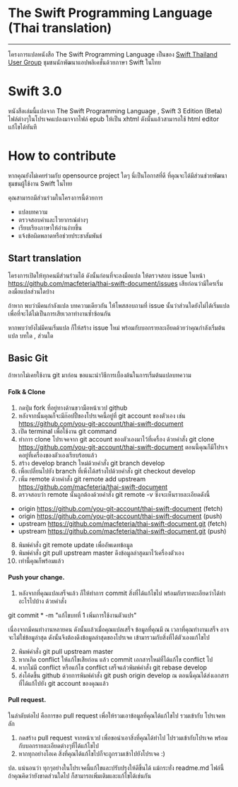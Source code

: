 # The Swift Programming Language (Thai translation)
---
โครงการแปลหนังสือ The Swift Programming Language เป็นของ [Swift Thailand User Group](https://www.facebook.com/groups/swift.th) ชุมชนนักพัฒนาแอปพลิเคชั่นด้วยภาษา Swift ในไทย

# Swift 3.0
หนังสือเล่มนี้แปลจาก The Swift Programming Language , Swift 3 Edition (Beta)
ไฟล์ต่างๆในโปรเจคแปลงมาจากไฟล์ epub ให้เป็น xhtml
ดังนั้นแล้วสามารถใช้ html editor แก้ไขได้ทันที

# How to contribute
หากคุณยังไม่เคยร่วมกับ opensource project ใดๆ นี่เป็นโอกาสที่ดี
ที่คุณจะได้มีส่วนช่วยพัฒนาชุมชนผู้ใช้งาน Swift ในไทย

คุณสามารถมีส่วนร่วมในโครงการนี้ด้วยการ

- แปลบทความ
- ตรวจสอบคำและไวยากรณ์ต่างๆ
- เรียบเรียงภาษาให้อ่านง่ายขึ้น
- แจ้งข้อผิดพลาดหรือช่วยประชาสัมพันธ์

## Start translation

โครงการเปิดให้ทุกคนมีส่วนร่วมได้ ดังนั้นก่อนที่จะลงมือแปล ให้ตรวจสอบ issue ในหน้า
https://github.com/macfeteria/thai-swift-document/issues
เสียก่อนว่ามีใครเริ่มลงมือแปลส่วนใดบ้าง

ถ้าหาก พบว่ามีคนกำลังแปล บทความเดียวกัน ให้โพสสอบถามที่ issue นั้นว่าส่วนใดยังไม่ได้เริ่มแปล เพื่อที่จะได้ไม่เป็นการเสียเวลาทำงานซ้ำซ้อนกัน

หากพบว่ายังไม่มีคนเริ่มแปล ก็ให้สร้าง issue ใหม่ พร้อมกับบอกรายละเอียดด้วยว่าคุณกำลังเริ่มต้นแปล บทใด , ส่วนใด


## Basic Git

ถ้าหากไม่เคยใช้งาน git มาก่อน ขอแนะนำวิธีการเบี้องต้นในการเริ่มต้นแปลบทความ

#### Folk & Clone
1. กดปุ่ม fork ที่อยู่ทางด้านขวามือหน้าเวป github
2. หลังจากนั้นคุณก็จะมีก๊อปปี้ของโปรเจคนี้อยู่ที่ git account ของตัวเอง เช่น
https://github.com/you-git-account/thai-swift-document
3. เปิด terminal เพื่อใช้งาน git command
4. ทำการ clone โปรเจคจาก git account ของตัวเองมาไว้ที่เครื่อง ด้วยคำสั่ง
git clone https://github.com/you-git-account/thai-swift-document
ตอนนี้คุณก็มีโปรเจคอยู่ที่เครื่องของตัวเองเรียบร้อยแล้ว
5. สร้าง develop branch ใหม่ด้วยคำสั่ง
git branch develop
6. เพื่อเปลี่ยนไปยัง branch ที่เพิ่งได้สร้างไปด้วยคำสั่ง
git checkout develop
7. เพิ่ม remote ด้วยคำสั่ง
git remote add upstream https://github.com/macfeteria/thai-swift-document
8. ตรวจสอบว่า remote นั้นถูกต้องด้วยคำสั่ง git remote -v ซึ่งจะเห็นรายละเอียดดังนี้

- origin https://github.com/you-git-account/thai-swift-document (fetch)
- origin https://github.com/you-git-account/thai-swift-document (push)
- upstream https://github.com/macfeteria/thai-swift-document.git (fetch)
- upstream https://github.com/macfeteria/thai-swift-document.git (push)

8. พิมพ์คำสั่ง git remote update เพื่ออัพเดทข้อมูล
9. พิมพ์คำสั่ง git pull upstream master ดึงข้อมูลล่าสุดมาไว้เครื่องตัวเอง
10. เท่านี้คุณก็พร้อมแล้ว

#### Push your change.

1. หลังจากที่คุณแปลเสร็จแล้ว ก็ให้ทำการ commit สิ่งที่ได้แก้ไขไป พร้อมกับรายละเอียดว่าได้ทำอะไรไปบ้าง ด้วยคำสั่ง

git commit * -m "แก้ไขบทที่ 1 เพิ่มการใช้งานตัวแปร"

เนื่องจากมีคนทำงานหลายคน ดังนั้นแล้วเมื่อคุณแปลเสร็จ ข้อมูลที่คุณมี ณ เวลาที่คุณทำงานเสร็จ อาจจะไม่ใช่ข้อมูล่าสุด ดังนั้นจึงต้องดึงข้อมูลล่าสุดของโปรเจค เข้ามารวมกับสิ่งที่ได้ตัวเองแก้ไขไป

2. พิมพ์คำสั่ง git pull upstream master
3. หากเกิด conflict ให้แก้ไขเสียก่อน แล้ว commit เอกสารใหม่ที่ได้แก้ไข conflict ไป
4. หากไม่มี conflict หรือแก้ไข conflict เสร็จแล้วพิมพ์คำสั่ง
git rebase develop
5. ส่งโค้ดขึ้น github ด้วยการพิมพ์คำสั่ง
git push origin develop
ณ ตอนนี้คุณได้ส่งเอกสารที่ได้แก้ไปยัง git account ของคุณแล้ว

#### Pull request.
ในลำดับต่อไป คือการขอ pull request เพื่อให้รวมเอาข้อมูลที่คุณได้แก้ไขไป รวมเข้ากับ โปรเจคหลัก
1. กดสร้าง pull request จากหน้าเวป เพื่อขอนำเอาสิ่งที่คุณได้ทำไป ไปรวมเข้ากับโปรเจค พร้อมกับบอกรายละเอียดต่างๆที่ได้แก้ไขไป
2. หากทุกอย่างโอเค สิ่งที่คุณได้แก้ไขไปก็จะถูกรวมเข้าไปยังโปรเจค :)

ปล. แน่นอนว่า ทุกๆอย่างในโปรเจคนี้แก้ไขและปรับปรุงให้ดีขึ้นได้ แม้กระทั่ง readme.md ไฟล์นี้ ถ้าคุณคิดว่ายังขาดส่วนใดไป ก็สามารถเพิ่มเติมและแก้ไขได้เช่นกัน

